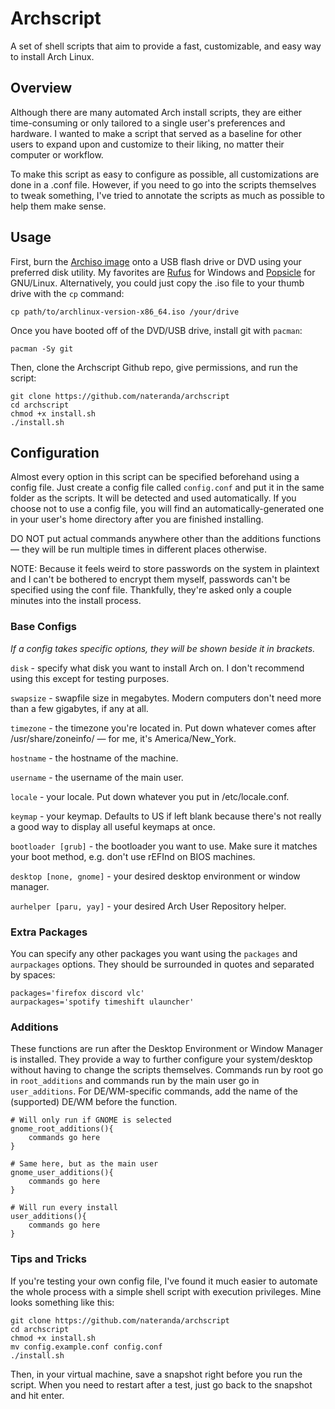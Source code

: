 # Archscript

A set of shell scripts that aim to provide a fast, customizable, and easy way to install Arch Linux.

## Overview

Although there are many automated Arch install scripts, they are either time-consuming or only tailored to a single user's preferences and hardware. I wanted to make a script that served as a baseline for other users to expand upon and customize to their liking, no matter their computer or workflow.

To make this script as easy to configure as possible, all customizations are done in a .conf file. However, if you need to go into the scripts themselves to tweak something, I've tried to annotate the scripts as much as possible to help them make sense.

## Usage

First, burn the [Archiso image](https://archlinux.org/download/) onto a USB flash drive or DVD using your preferred disk utility. My favorites are [Rufus](https://rufus.ie/) for Windows and [Popsicle](https://github.com/pop-os/popsicle) for GNU/Linux. Alternatively, you could just copy the .iso file to your thumb drive with the `cp` command:

```shell
cp path/to/archlinux-version-x86_64.iso /your/drive
```

Once you have booted off of the DVD/USB drive, install git with `pacman`:

```shell
pacman -Sy git
```

Then, clone the Archscript Github repo, give permissions, and run the script:

```shell
git clone https://github.com/nateranda/archscript
cd archscript
chmod +x install.sh
./install.sh
```

## Configuration

Almost every option in this script can be specified beforehand using a config file. Just create a config file called `config.conf` and put it in the same folder as the scripts. It will be detected and used automatically. If you choose not to use a config file, you will find an automatically-generated one in your user's home directory after you are finished installing.

DO NOT put actual commands anywhere other than the additions functions — they will be run multiple times in different places otherwise.

NOTE: Because it feels weird to store passwords on the system in plaintext and I can't be bothered to encrypt them myself, passwords can't be specified using the conf file. Thankfully, they're asked only a couple minutes into the install process.

### Base Configs

*If a config takes specific options, they will be shown beside it in brackets.*

`disk` - specify what disk you want to install Arch on. I don't recommend using this except for testing purposes.

`swapsize` - swapfile size in megabytes. Modern computers don't need more than a few gigabytes, if any at all.

`timezone` - the timezone you're located in. Put down whatever comes after /usr/share/zoneinfo/ — for me, it's America/New\_York.

`hostname` - the hostname of the machine.

`username` - the username of the main user.

`locale` - your locale. Put down whatever you put in /etc/locale.conf.

`keymap` - your keymap. Defaults to US if left blank because there's not really a good way to display all useful keymaps at once.

`bootloader [grub]` - the bootloader you want to use. Make sure it matches your boot method, e.g. don't use rEFInd on BIOS machines.

`desktop [none, gnome]` - your desired desktop environment or window manager.

`aurhelper [paru, yay]` - your desired Arch User Repository helper.

### Extra Packages

You can specify any other packages you want using the `packages` and `aurpackages` options. They should be surrounded in quotes and separated by spaces:

```shell
packages='firefox discord vlc'
aurpackages='spotify timeshift ulauncher'
```

### Additions

These functions are run after the Desktop Environment or Window Manager is installed. They provide a way to further configure your system/desktop without having to change the scripts themselves. Commands run by root go in `root_additions` and commands run by the main user go in `user_additions`. For DE/WM-specific commands, add the name of the (supported) DE/WM before the function.

```shell
# Will only run if GNOME is selected
gnome_root_additions(){
    commands go here
}

# Same here, but as the main user
gnome_user_additions(){
    commands go here
}

# Will run every install
user_additions(){
    commands go here
}
```

### Tips and Tricks

If you're testing your own config file, I've found it much easier to automate the whole process with a simple shell script with execution privileges. Mine looks something like this:

```shell
git clone https://github.com/nateranda/archscript
cd archscript
chmod +x install.sh
mv config.example.conf config.conf
./install.sh
```

Then, in your virtual machine, save a snapshot right before you run the script. When you need to restart after a test, just go back to the snapshot and hit enter.
